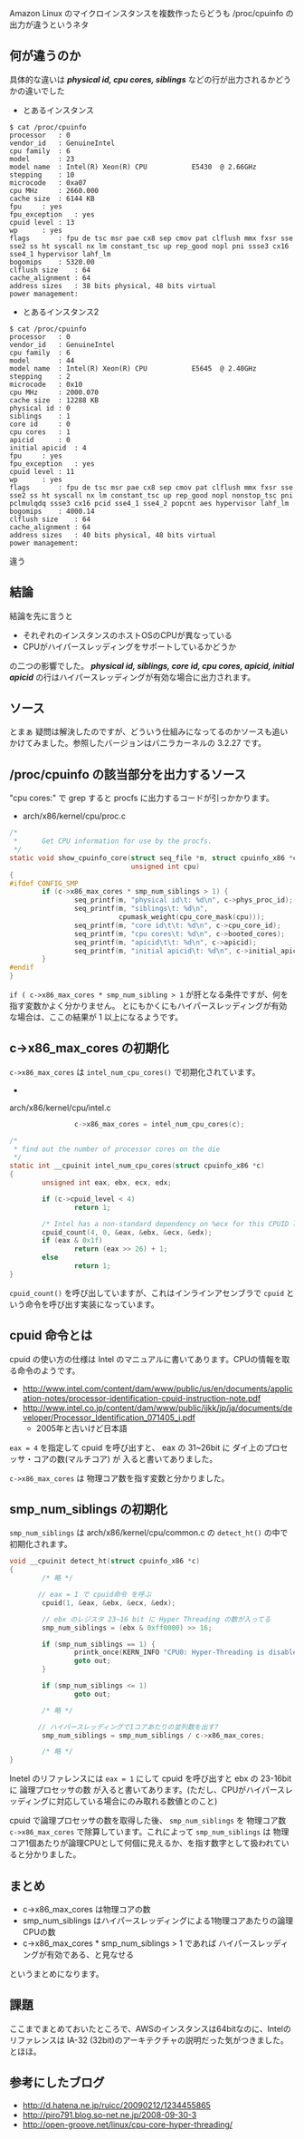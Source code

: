 Amazon Linux のマイクロインスタンスを複数作ったらどうも /proc/cpuinfo の出力が違うというネタ

## 何が違うのか

具体的な違いは ___physical id, cpu cores, siblings___ などの行が出力されるかどうかの違いでした

 * とあるインスタンス

```
$ cat /proc/cpuinfo 
processor	: 0
vendor_id	: GenuineIntel
cpu family	: 6
model		: 23
model name	: Intel(R) Xeon(R) CPU           E5430  @ 2.66GHz
stepping	: 10
microcode	: 0xa07
cpu MHz		: 2660.000
cache size	: 6144 KB
fpu		: yes
fpu_exception	: yes
cpuid level	: 13
wp		: yes
flags		: fpu de tsc msr pae cx8 sep cmov pat clflush mmx fxsr sse sse2 ss ht syscall nx lm constant_tsc up rep_good nopl pni ssse3 cx16 sse4_1 hypervisor lahf_lm
bogomips	: 5320.00
clflush size	: 64
cache_alignment	: 64
address sizes	: 38 bits physical, 48 bits virtual
power management:
```

 * とあるインスタンス2

```
$ cat /proc/cpuinfo 
processor	: 0
vendor_id	: GenuineIntel
cpu family	: 6
model		: 44
model name	: Intel(R) Xeon(R) CPU           E5645  @ 2.40GHz
stepping	: 2
microcode	: 0x10
cpu MHz		: 2000.070
cache size	: 12288 KB
physical id	: 0
siblings	: 1
core id		: 0
cpu cores	: 1
apicid		: 0
initial apicid	: 4
fpu		: yes
fpu_exception	: yes
cpuid level	: 11
wp		: yes
flags		: fpu de tsc msr pae cx8 sep cmov pat clflush mmx fxsr sse sse2 ss ht syscall nx lm constant_tsc up rep_good nopl nonstop_tsc pni pclmulqdq ssse3 cx16 pcid sse4_1 sse4_2 popcnt aes hypervisor lahf_lm
bogomips	: 4000.14
clflush size	: 64
cache_alignment	: 64
address sizes	: 40 bits physical, 48 bits virtual
power management:
```

違う

## 結論

結論を先に言うと

 *  それぞれのインスタンスのホストOSのCPUが異なっている
 * CPUがハイパースレッディングをサポートしているかどうか

の二つの影響でした。 ___physical id, siblings, core id, cpu cores, apicid, initial apicid___ の行はハイパースレッディングが有効な場合に出力されます。

## ソース

とまぁ 疑問は解決したのですが、どういう仕組みになってるのかソースも追いかけてみました。参照したバージョンはバニラカーネルの 3.2.27 です。

## /proc/cpuinfo の該当部分を出力するソース

"cpu cores:" で grep すると procfs に出力するコードが引っかかります。

 * arch/x86/kernel/cpu/proc.c
 
```c
/*
 *      Get CPU information for use by the procfs.
 */
static void show_cpuinfo_core(struct seq_file *m, struct cpuinfo_x86 *c, 
                              unsigned int cpu)
{
#ifdef CONFIG_SMP
        if (c->x86_max_cores * smp_num_siblings > 1) {
                seq_printf(m, "physical id\t: %d\n", c->phys_proc_id);
                seq_printf(m, "siblings\t: %d\n",
                           cpumask_weight(cpu_core_mask(cpu)));
                seq_printf(m, "core id\t\t: %d\n", c->cpu_core_id);
                seq_printf(m, "cpu cores\t: %d\n", c->booted_cores);
                seq_printf(m, "apicid\t\t: %d\n", c->apicid);
                seq_printf(m, "initial apicid\t: %d\n", c->initial_apicid);
        }   
#endif
}
```

`if ( c->x86_max_cores * smp_num_sibling > 1` が肝となる条件ですが、何を指す変数かよく分かりません。
とにもかくにもハイパースレッディングが有効な場合は、ここの結果が 1 以上になるようです。

## c->x86_max_cores の初期化

`c->x86_max_cores` は `intel_num_cpu_cores()` で初期化されています。

*
arch/x86/kernel/cpu/intel.c 
```c
                c->x86_max_cores = intel_num_cpu_cores(c);
```

```c
/*
 * find out the number of processor cores on the die
 */
static int __cpuinit intel_num_cpu_cores(struct cpuinfo_x86 *c) 
{
        unsigned int eax, ebx, ecx, edx;

        if (c->cpuid_level < 4)
                return 1;

        /* Intel has a non-standard dependency on %ecx for this CPUID level. */
        cpuid_count(4, 0, &eax, &ebx, &ecx, &edx);
        if (eax & 0x1f)
                return (eax >> 26) + 1;
        else
                return 1;
}
```

`cpuid_count()` を呼び出していますが、これはインラインアセンブラで `cpuid` という命令を呼び出す実装になっています。


## cpuid 命令とは

cpuid の使い方の仕様は Intel のマニュアルに書いてあります。CPUの情報を取る命令のようです。

 * http://www.intel.com/content/dam/www/public/us/en/documents/application-notes/processor-identification-cpuid-instruction-note.pdf
 * http://www.intel.co.jp/content/dam/www/public/ijkk/jp/ja/documents/developer/Processor_Identification_071405_i.pdf
   * 2005年と古いけど日本語

`eax = 4` を指定して cpuid を呼び出すと、 eax の 31~26bit に ダイ上のプロセッサ・コアの数(マルチコア) が 入ると書いてありました。

`c->x86_max_cores`  は 物理コア数を指す変数と分かりました。

## smp_num_siblings の初期化

`smp_num_siblings` は arch/x86/kernel/cpu/common.c の `detect_ht()` の中で初期化されます。

```c
void __cpuinit detect_ht(struct cpuinfo_x86 *c)
{
        /* 略 */

       // eax = 1 で cpuid命令 を呼ぶ
        cpuid(1, &eax, &ebx, &ecx, &edx);

        // ebx のレジスタ 23~16 bit に Hyper Threading の数が入ってる
        smp_num_siblings = (ebx & 0xff0000) >> 16;

        if (smp_num_siblings == 1) {
                printk_once(KERN_INFO "CPU0: Hyper-Threading is disabled\n");
                goto out;
        }

        if (smp_num_siblings <= 1)
                goto out;

        /* 略 */

       // ハイパースレッディングで1コアあたりの並列数を出す? 
        smp_num_siblings = smp_num_siblings / c->x86_max_cores;

        /* 略 */
}
```

Inetel のリファレンスには `eax = 1` にして cpuid を呼び出すと ebx の 23-16bitに 論理プロセッサの数 が入ると書いてあります。(ただし、CPUがハイパースレッディングに対応している場合にのみ取れる数値とのこと)

cpuid で論理プロセッサの数を取得した後、 `smp_num_siblings` を 物理コア数 `c->x86_max_cores` で除算しています。これによって `smp_num_siblings`  は 物理コア1個あたりが論理CPUとして何個に見えるか、を指す数字として扱われていると分かりました。


## まとめ

 * c->x86_max_cores は物理コアの数
 * smp_num_siblings はハイパースレッディングによる1物理コアあたりの論理CPUの数
 * c->x86_max_cores * smp_num_siblings > 1 であれば ハイパースレッディングが有効である、と見なせる

というまとめになります。

## 課題

ここまでまとめておいたところで、AWSのインスタンスは64bitなのに、Intelのリファレンスは IA-32 (32bit)のアーキテクチャの説明だった気がつきました。とほほ。

## 参考にしたブログ

 * http://d.hatena.ne.jp/ruicc/20090212/1234455865
 * http://piro791.blog.so-net.ne.jp/2008-09-30-3
 * http://open-groove.net/linux/cpu-core-hyper-threading/